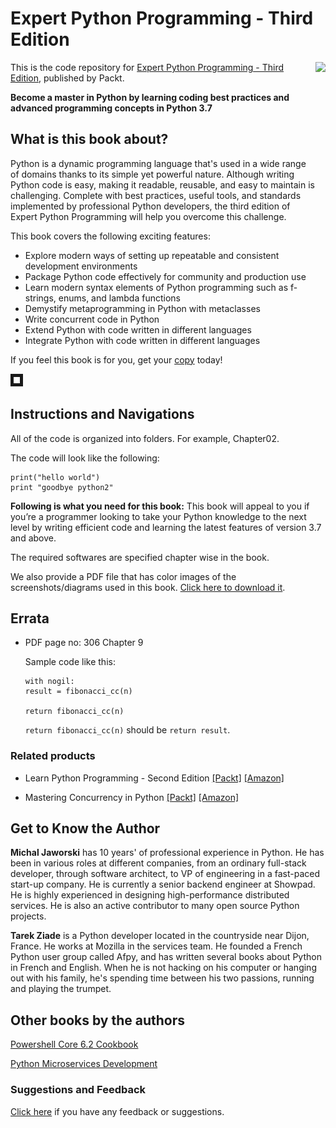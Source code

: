 # Expert Python Programming - Third Edition

<a href="https://www.packtpub.com/application-development/expert-python-programming-third-edition?utm_source=github&utm_medium=repository&utm_campaign=9781789808896 "><img src="https://www.packtpub.com/media/catalog/product/cache/e4d64343b1bc593f1c5348fe05efa4a6/b/1/b12437.png" height="256px" align="right"></a>

This is the code repository for [Expert Python Programming - Third Edition](https://www.packtpub.com/application-development/expert-python-programming-third-edition?utm_source=github&utm_medium=repository&utm_campaign=9781789808896), published by Packt.

**Become a master in Python by learning coding best practices and advanced programming concepts in Python 3.7**

## What is this book about?
Python is a dynamic programming language that's used in a wide range of domains thanks to its simple yet powerful nature. Although writing Python code is easy, making it readable, reusable, and easy to maintain is challenging. Complete with best practices, useful tools, and standards implemented by professional Python developers, the third edition of Expert Python Programming will help you overcome this challenge.

This book covers the following exciting features:
* Explore modern ways of setting up repeatable and consistent development environments 
* Package Python code effectively for community and production use 
* Learn modern syntax elements of Python programming such as f-strings, enums, and lambda functions 
* Demystify metaprogramming in Python with metaclasses 
* Write concurrent code in Python 
* Extend Python with code written in different languages 
* Integrate Python with code written in different languages 

If you feel this book is for you, get your [copy](https://www.amazon.com/dp/1789808898) today!

<a href="https://www.packtpub.com/?utm_source=github&utm_medium=banner&utm_campaign=GitHubBanner"><img src="https://raw.githubusercontent.com/PacktPublishing/GitHub/master/GitHub.png" 
alt="https://www.packtpub.com/" border="5" /></a>

## Instructions and Navigations
All of the code is organized into folders. For example, Chapter02.

The code will look like the following:
```
print("hello world")
print "goodbye python2"
```

**Following is what you need for this book:**
This book will appeal to you if you’re a programmer looking to take your Python knowledge to the next level by writing efficient code and learning the latest features of version 3.7 and above.

The required softwares are specified chapter wise in the book.

We also provide a PDF file that has color images of the screenshots/diagrams used in this book. [Click here to download it](https://www.packtpub.com/sites/default/files/downloads/9781789808896_ColorImages.pdf).

## Errata

* PDF page no: 306 Chapter 9

    Sample code like this:

    ```
    with nogil:
    result = fibonacci_cc(n)

    return fibonacci_cc(n)
    ```

    `return fibonacci_cc(n)` should be `return result`.

### Related products
* Learn Python Programming - Second Edition [[Packt]](https://www.packtpub.com/application-development/learn-python-programming-second-edition?utm_source=github&utm_medium=repository&utm_campaign=9781788996662) [[Amazon]](https://www.amazon.com/dp/1788996666)

* Mastering Concurrency in Python [[Packt]](https://www.packtpub.com/application-development/mastering-concurrency-python?utm_source=github&utm_medium=repository&utm_campaign=9781789343052) [[Amazon]](https://www.amazon.com/dp/B07GYLYNCR)

## Get to Know the Author
**Michal Jaworski**
has 10 years' of professional experience in Python. He has been in various
roles at different companies, from an ordinary full-stack developer, through software architect, to VP of engineering in a fast-paced start-up company. He is currently a senior backend engineer at Showpad. He is highly experienced in designing high-performance distributed services. He is also an active contributor to many open source Python projects.

**Tarek Ziade**
is a Python developer located in the countryside near Dijon, France. He works at Mozilla in the services team. He founded a French Python user group called Afpy, and has written several books about Python in French and English. When he is not hacking on his computer or hanging out with his family, he's spending time between his two passions, running and playing the trumpet.

## Other books by the authors
[Powershell Core 6.2 Cookbook](https://www.packtpub.com/networking-and-servers/powershell-core-62-cookbook?utm_source=github&utm_medium=repository&utm_campaign=9781789803303)

[Python Microservices Development](https://www.packtpub.com/web-development/python-microservices-development?utm_source=github&utm_medium=repository&utm_campaign=9781785881114)

### Suggestions and Feedback
[Click here](https://docs.google.com/forms/d/e/1FAIpQLSdy7dATC6QmEL81FIUuymZ0Wy9vH1jHkvpY57OiMeKGqib_Ow/viewform) if you have any feedback or suggestions.
